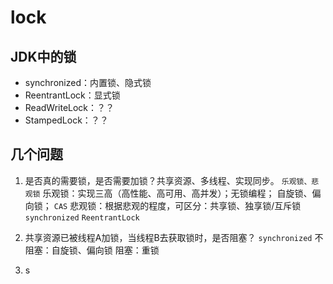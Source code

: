 # lock

## JDK中的锁

- synchronized：内置锁、隐式锁
- ReentrantLock：显式锁
- ReadWriteLock：？？
- StampedLock：？？

## 几个问题
1. 是否真的需要锁，是否需要加锁？共享资源、多线程、实现同步。 `乐观锁、悲观锁`
乐观锁：实现三高（高性能、高可用、高并发）；无锁编程； 自旋锁、偏向锁；  `CAS`
悲观锁：根据悲观的程度，可区分：共享锁、独享锁/互斥锁   `synchronized` `ReentrantLock`

2. 共享资源已被线程A加锁，当线程B去获取锁时，是否阻塞？ `synchronized`
不阻塞：自旋锁、偏向锁
阻塞：重锁

3. s

